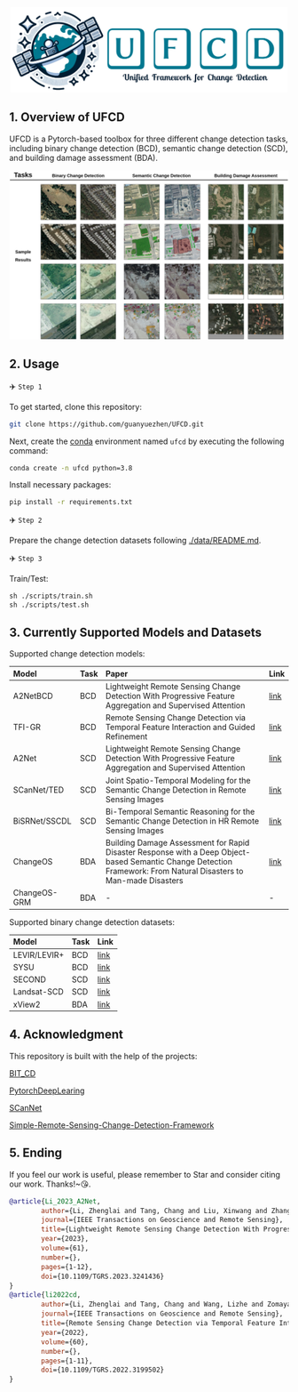 <div align="center">
  <img width=500 src="./assest/logo.png" alt="logo" />
</div>

## 1. Overview of UFCD
UFCD is a Pytorch-based toolbox for three different change detection tasks, including binary change detection (BCD), semantic change detection (SCD), and building damage assessment (BDA).
<div align="center">
  <img src="./assest/UFCD.jpg" alt />
</div>


## 2. Usage

✈️ `Step 1`

To get started, clone this repository:
```bash
git clone https://github.com/guanyuezhen/UFCD.git
```

Next, create the [conda](https://docs.conda.io/projects/conda/en/stable/) environment named `ufcd` by executing the following command:
```bash
conda create -n ufcd python=3.8
```
Install necessary packages:
```bash
pip install -r requirements.txt
```

✈️ `Step 2`

Prepare the change detection datasets following [./data/README.md](./data/README.md).

✈️ `Step 3`

Train/Test:
```shell
sh ./scripts/train.sh  
sh ./scripts/test.sh   
 ```
## 3. Currently Supported Models and Datasets

Supported change detection models:

|Model|Task|Paper|Link|
|:----|:----|:----|:----|
|A2NetBCD|BCD|Lightweight Remote Sensing Change Detection With Progressive Feature Aggregation and Supervised Attention|[link](https://ieeexplore.ieee.org/abstract/document/10034814/)|
|TFI-GR|BCD|Remote Sensing Change Detection via Temporal Feature Interaction and Guided Refinement|[link](https://ieeexplore.ieee.org/abstract/document/9863802)|
|A2Net|SCD|Lightweight Remote Sensing Change Detection With Progressive Feature Aggregation and Supervised Attention|[link](https://ieeexplore.ieee.org/abstract/document/10034814/)|
|SCanNet/TED|SCD|Joint Spatio-Temporal Modeling for the Semantic Change Detection in Remote Sensing Images|[link](https://arxiv.org/abs/2212.05245)|
|BiSRNet/SSCDL|SCD|Bi-Temporal Semantic Reasoning for the Semantic Change Detection in HR Remote Sensing Images|[link](https://ieeexplore.ieee.org/document/9721305)|
|ChangeOS|BDA|Building Damage Assessment for Rapid Disaster Response with a Deep Object-based Semantic Change Detection Framework: From Natural Disasters to Man-made Disasters|[link](https://www.sciencedirect.com/science/article/pii/S0034425721003564)|
|ChangeOS-GRM|BDA|-|-|


Supported binary change detection datasets:

|Model|Task|Link|
|:----|:----|:----|
|LEVIR/LEVIR+|BCD|[link](https://justchenhao.github.io/LEVIR/)|
|SYSU|BCD|[link](https://github.com/liumency/SYSU-CD)|
|SECOND|SCD|[link](https://ieeexplore.ieee.org/abstract/document/9555824)|
|Landsat-SCD|SCD|[link](https://figshare.com/articles/figure/Landsat-SCD_dataset_zip/19946135/1)|
|xView2|BDA|[link](https://xview2.org/)|


## 4. Acknowledgment
This repository is built with the help of the projects:

[BIT_CD](https://github.com/justchenhao/BIT_CD)

[PytorchDeepLearing](https://github.com/junqiangchen/PytorchDeepLearing)

[SCanNet](https://github.com/ggsDing/SCanNet)

[Simple-Remote-Sensing-Change-Detection-Framework](https://github.com/walking-shadow/Simple-Remote-Sensing-Change-Detection-Framework)


## 5. Ending
If you feel our work is useful, please remember to Star and consider citing our work. Thanks!~😘.
```bibtex
@article{Li_2023_A2Net,
        author={Li, Zhenglai and Tang, Chang and Liu, Xinwang and Zhang, Wei and Dou, Jie and Wang, Lizhe and Zomaya, Albert Y.},
        journal={IEEE Transactions on Geoscience and Remote Sensing}, 
        title={Lightweight Remote Sensing Change Detection With Progressive Feature Aggregation and Supervised Attention}, 
        year={2023},
        volume={61},
        number={},
        pages={1-12},
        doi={10.1109/TGRS.2023.3241436}
}
@article{li2022cd,
        author={Li, Zhenglai and Tang, Chang and Wang, Lizhe and Zomaya, Albert Y.},
        journal={IEEE Transactions on Geoscience and Remote Sensing}, 
        title={Remote Sensing Change Detection via Temporal Feature Interaction and Guided Refinement}, 
        year={2022},
        volume={60},
        number={},
        pages={1-11},
        doi={10.1109/TGRS.2022.3199502}
}
```
